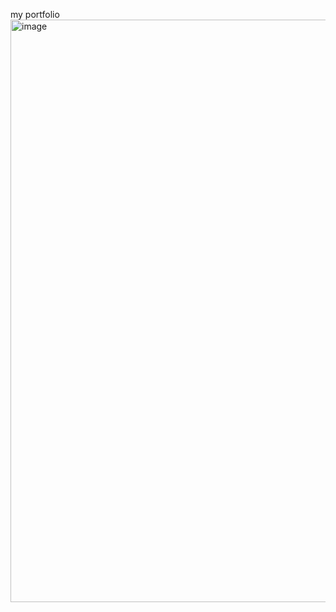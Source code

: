 my portfolio
<img width="932" alt="image" src="https://github.com/user-attachments/assets/ed528fb4-ff7b-4cd0-a400-aeace9f2fa35" />
